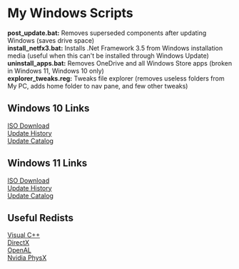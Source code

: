 # My Windows Scripts
**post_update.bat:** Removes superseded components after updating Windows (saves drive space)  
**install_netfx3.bat:** Installs .Net Framework 3.5 from Windows installation media (useful when this can't be installed through Windows Update)  
**uninstall_apps.bat:** Removes OneDrive and all Windows Store apps (broken in Windows 11, Windows 10 only)  
**explorer_tweaks.reg:** Tweaks file explorer (removes useless folders from My PC, adds home folder to nav pane, and few other tweaks)

## Windows 10 Links
[ISO Download](https://www.microsoft.com/software-download/windows10ISO)  
[Update History](https://support.microsoft.com/help/5008339)  
[Update Catalog](https://www.catalog.update.microsoft.com)  

## Windows 11 Links
[ISO Download](https://www.microsoft.com/software-download/windows11)  
[Update History](https://support.microsoft.com/help/5006099)  
[Update Catalog](https://www.catalog.update.microsoft.com)  

## Useful Redists
[Visual C++](https://support.microsoft.com/en-us/help/2977003)  
[DirectX](https://www.microsoft.com/en-us/download/details.aspx?id=8109)  
[OpenAL](https://www.openal.org/downloads)  
[Nvidia PhysX](https://www.nvidia.com/en-us/drivers/physx/physx-9-19-0218-driver)  
